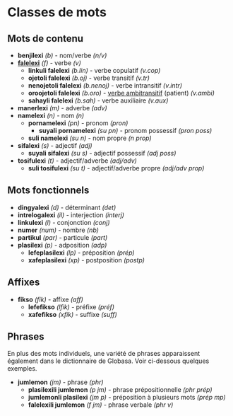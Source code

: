 <h1>Classes de mots</h1>
<p>
</p>
<h2>Mots de contenu</h2>
<ul>
	<li><strong>benjilexi</strong> <em>(b)</em> - nom/verbe <em>(n/v)</em></li>
	<li><strong><a href="./inharelexi.html#falelexili_klase">falelexi</a></strong> <em>(f)</em> - verbe <em>(v)</em>
		<ul>
			<li><strong>linkuli falelexi</strong> <em>(b.lin)</em> - verbe copulatif <em>(v.cop)</em></li>
			<li><strong>ojetoli falelexi</strong> <em>(b.oj)</em> - verbe transitif <em>(v.tr)</em></li>
			<li><strong>nenojetoli falelexi</strong> <em>(b.nenoj)</em> - verbe intransitif <em>(v.intr)</em></li>
			<li><strong>oroojetoli falelexi</strong> <em>(b.oro)</em> - <a
					href="https://globalwikionline.com/detial/en/Ambitransitive_verb">verbe ambitransitif</a> (patient)
				<em>(v.ambi)</em></li>
			<li><strong>sahayli falelexi</strong> <em>(b.sah)</em> - verbe auxiliaire <em>(v.aux)</em></li>
		</ul>
	</li>
	<li><strong>manerlexi</strong> <em>(m)</em> - adverbe <em>(adv)</em></li>
	<li><strong>namelexi</strong> <em>(n)</em> - nom <em>(n)</em>
		<ul>
			<li><strong>pornamelexi</strong> <em>(pn)</em> - pronom <em>(pron)</em>
				<ul>
					<li><strong>suyali pornamelexi</strong> <em>(su pn)</em> - pronom possessif <em>(pron poss)</em>
					</li>
				</ul>
			</li>
			<li><strong>suli namelexi</strong> <em>(su n)</em> - nom propre <em>(n prop)</em></li>
		</ul>
	</li>
	<li><strong>sifalexi</strong> <em>(s)</em> - adjectif <em>(adj)</em>
		<ul>
			<li><strong>suyali sifalexi</strong> <em>(su s)</em> - adjectif possessif <em>(adj poss)</em></li>
		</ul>
	</li>
	<li><strong>tosifulexi</strong> <em>(t)</em> - adjectif/adverbe <em>(adj/adv)</em>
		<ul>
			<li><strong>suli tosifulexi</strong> <em>(su t)</em> - adjectif/adverbe propre <em>(adj/adv prop)</em>
			</li>
		</ul>
	</li>
</ul>
<h2>Mots fonctionnels</h2>
<ul>
	<li><strong>dingyalexi</strong> <em>(d)</em> - déterminant <em>(det)</em></li>
	<li><strong>intrelogalexi</strong> <em>(il)</em> - interjection <em>(interj)</em></li>
	<li><strong>linkulexi</strong> <em>(l)</em> - conjonction <em>(conj)</em></li>
	<li><strong>numer</strong> <em>(num)</em> - nombre <em>(nb)</em></li>
	<li><strong>partikul</strong> <em>(par)</em> - particule <em>(part)</em></li>
	<li><strong>plasilexi</strong> <em>(p)</em> - adposition <em>(adp)</em>
		<ul>
			<li><strong>lefeplasilexi</strong> <em>(lp)</em> - préposition <em>(prép)</em></li>
			<li><strong>xafeplasilexi</strong> <em>(xp)</em> - postposition <em>(postp)</em></li>
		</ul>
	</li>
</ul>
<h2>Affixes</h2>
<ul>
	<li><strong>fikso</strong> <em>(fik)</em> - affixe <em>(aff)</em>
		<ul>
			<li><strong>lefefikso</strong> <em>(lfik)</em> - préfixe <em>(préf)</em></li>
			<li><strong>xafefikso</strong> <em>(xfik)</em> - suffixe <em>(suff)</em></li>
		</ul>
	</li>
</ul>
<h2>Phrases</h2>
<p>En plus des mots individuels, une variété de phrases apparaissent également dans le dictionnaire de Globasa. Voir
	ci-dessous quelques exemples.</p>
<ul>
	<li><strong>jumlemon</strong> <em>(jm)</em> - phrase <em>(phr)</em>
		<ul>
			<li><strong>plasilexili jumlemon</strong> <em>(p jm)</em> - phrase prépositionnelle <em>(phr prép)</em></li>
			<li><strong>jumlemonli plasilexi</strong> <em>(jm p)</em> - préposition à plusieurs mots <em>(prép mp)</em>
			</li>
			<li><strong>falelexili jumlemon</strong> <em>(f jm)</em> - phrase verbale <em>(phr v)</em></li>
		</ul>
	</li>
</ul>
<p></p>
